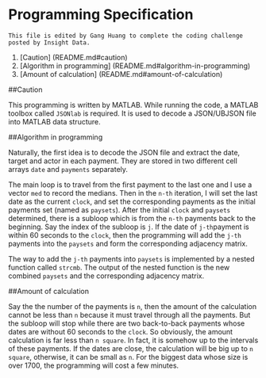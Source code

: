 # Programming Specification
`This file is edited by Gang Huang to complete the coding challenge posted by Insight Data.` 

1.  [Caution] (README.md#caution)
2.  [Algorithm in programming] (README.md#algorithm-in-programming)
3.  [Amount of calculation] (README.md#amount-of-calculation)


##Caution

This programming is written by MATLAB. While running the code, a MATLAB toolbox called `JSONlab` is required. It is used to decode a JSON/UBJSON file into MATLAB data structure.

##Algorithm in programming

Naturally, the first idea is to decode the JSON file and extract the date, target and actor in each payment. They are stored in two different cell arrays `date` and `payments` separately. 

The main loop is to travel from the first payment to the last one and I use a vector `med` to record the medians. Then in the `n-th` iteration, I will set the last date as the current `clock`, and set the corresponding payments as the initial payments set (named as `paysets`). After the initial `clock` and `paysets` determined, there is a subloop which is from the `n-th` payments back to the beginning. Say the index of the subloop is `j`. If the date of `j-th`payment is within 60 seconds to the `clock`, then the programming will add the `j-th` payments into the `paysets` and form the corresponding adjacency matrix. 

The way to add the `j-th` payments into `paysets` is implemented by a nested function called `strcmb`. The output of the nested function is the new combined `paysets` and the corresponding adjacency matrix.


##Amount of calculation

Say the the number of the payments is `n`, then the amount of the calculation cannot be less than `n` because it must travel through all the payments. But the subloop will stop while there are two back-to-back payments whose dates are without 60 seconds to the `clock`. So obviously, the amount calculation is far less than `n square`. In fact, it is somehow up to the intervals of these payments. If the dates are close, the calculation will be big up to `n square`, otherwise, it can be small as `n`. For the biggest data whose size is over 1700, the programming will cost a few minutes.


